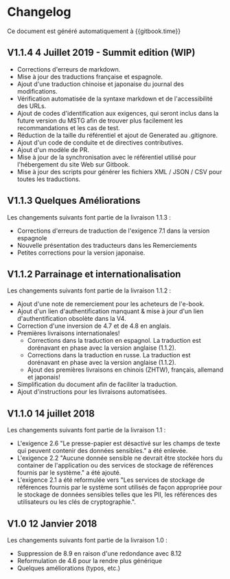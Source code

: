 # Changelog

Ce document est généré automatiquement à {{gitbook.time}}

## V1.1.4 4 Juillet 2019 - Summit edition (WIP)

- Corrections d'erreurs de markdown.
- Mise à jour des traductions française et espagnole.
- Ajout d'une traduction chinoise et japonaise du journal des modifications.
- Vérification automatisée de la syntaxe markdown et de l'accessibilité des URLs.
- Ajout de codes d'identification aux exigences, qui seront inclus dans la future version du MSTG afin de trouver plus facilement les recommandations et les cas de test.
- Réduction de la taille du référentiel et ajout de Generated au .gitignore.
- Ajout d'un code de conduite et de directives contributives.
- Ajout d'un modèle de PR.
- Mise à jour de la synchronisation avec le référentiel utilisé pour l'hébergement du site Web sur Gitbook.
- Mise à jour des scripts pour générer les fichiers XML / JSON / CSV pour toutes les traductions.

## V1.1.3 Quelques Améliorations

Les changements suivants font partie de la livraison 1.1.3 :

- Corrections d'erreurs de traduction de l'exigence 7.1 dans la version espagnole
- Nouvelle présentation des traducteurs dans les Remerciements
- Petites corrections pour la version japonaise.

## V1.1.2 Parrainage et internationalisation

Les changements suivants font partie de la livraison 1.1.2 :

- Ajout d'une note de remerciement pour les acheteurs de l'e-book.
- Ajout d'un lien d'authentification manquant & mise à jour d'un lien d'authentification obsolète dans la V4.
- Correction d'une inversion de 4.7 et de 4.8 en anglais.
- Premières livraisons internationales!
  - Corrections dans la traduction en espagnol. La traduction est dorénavant en phase avec la version anglaise (1.1.2).
  - Corrections dans la traduction en russe. La traduction est dorénavant en phase avec la version anglaise (1.1.2).
  - Ajout des premières livraisons en chinois (ZHTW), français, allemand et japonais!
- Simplification du document afin de faciliter la traduction.
- Ajout d'instructions pour les livraisons automatisées.

## V1.1.0 14 juillet 2018

Les changements suivants font partie de la livraison 1.1 :

- L'exigence 2.6 "Le presse-papier est désactivé sur les champs de texte qui peuvent contenir des données sensibles." a été enlevée.
- L'exigence 2.2 "Aucune donnée sensible ne devrait être stockée hors du container de l'application ou des services de stockage de références fournis par le système." a été ajouté.
- L'exigence 2.1 a été reformulée vers "Les services de stockage de références fournis par le système sont utilisés de façon appropriée pour le stockage de données sensibles telles que les PII, les références des utilisateurs ou les clés de cryptographie.".

## V1.0 12 Janvier 2018

Les changements suivants font partie de la livraison 1.0 :

- Suppression de 8.9 en raison d'une redondance avec 8.12
- Reformulation de 4.6 pour la rendre plus générique
- Quelques améliorations (typos, etc.)
